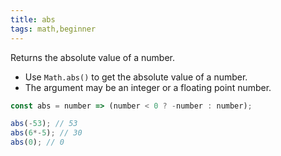 ```yaml
---
title: abs
tags: math,beginner
---
```


Returns the absolute value of a number.

- Use `Math.abs()` to get the absolute value of a number.
- The argument may be an integer or a floating point number.

```js
const abs = number => (number < 0 ? -number : number);
```

```js
abs(-53); // 53
abs(6*-5); // 30
abs(0); // 0
```
